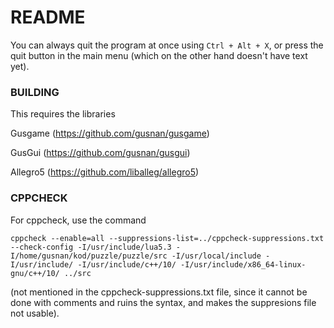 
README
======

You can always quit the program at once using ``Ctrl + Alt + X``, or press the
quit button in the main menu (which on the other hand doesn't have text yet).


### BUILDING


This requires the libraries

Gusgame (https://github.com/gusnan/gusgame)

GusGui (https://github.com/gusnan/gusgui)

Allegro5 (https://github.com/liballeg/allegro5)


### CPPCHECK


For cppcheck, use the command

``cppcheck --enable=all --suppressions-list=../cppcheck-suppressions.txt --check-config -I/usr/include/lua5.3 -I/home/gusnan/kod/puzzle/puzzle/src -I/usr/local/include -I/usr/include/ -I/usr/include/c++/10/ -I/usr/include/x86_64-linux-gnu/c++/10/ ../src``

(not mentioned in the cppcheck-suppressions.txt file, since it cannot be done
with comments and ruins the syntax, and makes the suppresions file not usable).

